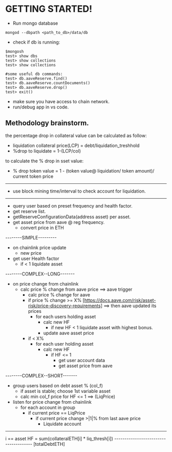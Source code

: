 # GETTING STARTED!

- Run mongo database
```
mongod --dbpath <path_to_db>/data/db
```
- check if db is running:
```
$mongosh
test> show dbs
test> show collections
test> show collections

#some useful db commands:
test> db.aaveReserve.find()
test> db.aaveReserve.countDocuments()
test> db.aaveReserve.drop()
test> exit()
```

- make sure you have access to chain network.
- run/debug app in vs code.










## Methodology brainstorm.

the percentage drop in collateral value can be calculated as follow:
* liquidation collateral price(LCP) = debt/liquidation_treshhold
* %drop to liquidate = 1-(LCP/col)

to calculate the % drop in sset value: 
* % drop token value = 1 - (token value@ liquidation/ token amount)/ current token price

---------------------

- use block mining time/interval to check account for liquidation.

-----------------

- query user based on preset frequency and health factor.
- get reserve list.
- getReserveConfigurationData(address asset) per asset.
- get asset price from aave @ reg frequency.
  - convert price in ETH

--------SIMPLE---------

- on chainlink price update
  - new price
- get user Health factor
  - if < 1 liquidate asset
 


--------COMPLEX--LONG-------

<!-- - group users based on collateral asset % (col_f)
  - if asset is stable; choose 1st variable asset
  - calc min col_f price for HF <= 1 ==> (LiqPrice) -->
- on price change from chainlink
  - calc price % change from aave price ==> aave trigger
    - calc price % change for aave
    - if price % change >= X% [https://docs.aave.com/risk/asset-risk/price-discovery-requirements] ==> then aave updated its prices
      - for each users holding asset     
        - calc new HF
          - if new HF < 1 liquidate asset with highest bonus.
        - update aave asset price
    - if < X% 
      - for each user holding asset
        - calc new HF
          - if HF <= 1 
            - get user account data
            - get asset price from aave



--------COMPLEX--SHORT-------

- group users based on debt asset % (col_f)
  - if asset is stable; choose 1st variable asset
  - calc min col_f price for HF <= 1 ==> (LiqPrice)
- listen for price change from chainlink
  - for each account in group
    - if current price == LiqPrice
      - if current price change >|1|% from last aave price
        - Liquidate account


----------------------------

i == asset
HF = sum(collateralETH[i] * liq_thresh[i])
     --------------------------------------
            [totalDebtETH]
 
